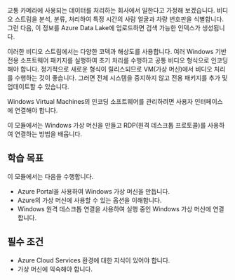 교통 카메라에 사용되는 데이터를 처리하는 회사에서 일한다고 가정해 보겠습니다. 비디오 스트림을 분석, 분류, 처리하여 특정 시간의 사람 얼굴과 차량 번호판을 식별합니다. 그런 다음, 이 정보를 Azure Data Lake에 업로드하면 검색 가능한 인덱스가 생성됩니다.

이러한 비디오 스트림에서는 다양한 코덱과 해상도를 사용합니다. 여러 Windows 기반 전용 소프트웨어 패키지를 실행하여 초기 처리를 수행하고 공통 비디오 형식으로 인코딩해야 합니다. 정기적으로 새로운 형식이 릴리스되므로 VM(가상 머신)에서 비디오 처리를 수행하는 것이 좋습니다. 그러면 전체 시스템을 중지하지 않고 전용 패키지를 추가 및 업데이트할 수 있습니다.

Windows Virtual Machines의 인코딩 소프트웨어를 관리하려면 사용자 인터페이스에 연결해야 합니다.

이 모듈에서는 Windows 가상 머신을 만들고 RDP(원격 데스크톱 프로토콜)를 사용하여 연결하는 방법을 배웁니다.

## <a name="learning-objectives"></a>학습 목표
이 모듈에서는 다음을 수행합니다.

- Azure Portal을 사용하여 Windows 가상 머신을 만듭니다.
- Azure의 가상 머신에 사용할 수 있는 옵션을 이해합니다.
- Windows 원격 데스크톱 연결을 사용하여 실행 중인 Windows 가상 머신에 연결합니다.

## <a name="prerequisites"></a>필수 조건

- Azure Cloud Services 환경에 대한 지식이 있어야 합니다.
- 가상 머신에 익숙해야 합니다.

